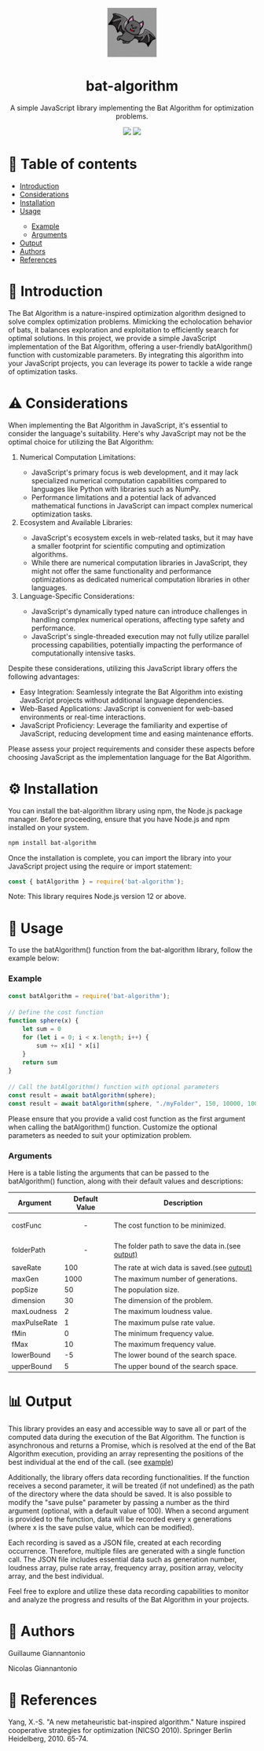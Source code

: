 <p align="center"><img src="./bat-algorithm-logo.png" width="100" height="100"></p>
<h1 align="center">bat-algorithm</h1>
<p align="center">A simple JavaScript library implementing the Bat Algorithm for optimization problems.</p>

<p align="center">
  <img src="https://img.shields.io/github/license/Ykarux/bat-algorithm"/>
  <img src="https://img.shields.io/npm/v/bat-algorithm"/>
</p>

<h1>📑 Table of contents</h1>
<ul>
	<li><a href="#introduction">Introduction</a></li>
	<li><a href="#considerations">Considerations</a></li>
	<li><a href="#installation">Installation</a></li>
	<li><a href="#usage">Usage</a></li>
	<ul>
		<li><a href="#example">Example</a></li>
		<li><a href="#arguments">Arguments</a></li>
	</ul>
	<li><a href="output">Output</a></li>
	<li><a href="authors">Authors</a></li>
	<li><a href="references">References</a></li>
</ul>

<h1 id="introduction">🌟 Introduction</h1>
<p>The Bat Algorithm is a nature-inspired optimization algorithm designed to solve complex optimization problems. Mimicking the echolocation behavior of bats, it balances exploration and exploitation to efficiently search for optimal solutions. In this project, we provide a simple JavaScript implementation of the Bat Algorithm, offering a user-friendly batAlgorithm() function with customizable parameters. By integrating this algorithm into your JavaScript projects, you can leverage its power to tackle a wide range of optimization tasks.</p>

<h1 id="considerations">⚠️ Considerations</h1>
<p>When implementing the Bat Algorithm in JavaScript, it's essential to consider the language's suitability. Here's why JavaScript may not be the optimal choice for utilizing the Bat Algorithm:  </p>
<ol>
  <li>Numerical Computation Limitations:</li>
  <ul>
    <li>JavaScript's primary focus is web development, and it may lack specialized numerical computation capabilities compared to languages         like Python with libraries such as NumPy.</li>
    <li>Performance limitations and a potential lack of advanced mathematical functions in JavaScript can impact complex numerical                  optimization tasks.</li>
</ul>
<li>Ecosystem and Available Libraries:</li>
<ul>
<li>JavaScript's ecosystem excels in web-related tasks, but it may have a smaller footprint for scientific computing and optimization algorithms.</li>
<li>While there are numerical computation libraries in JavaScript, they might not offer the same functionality and performance optimizations as dedicated numerical computation libraries in other languages.</li>
</ul>
<li>Language-Specific Considerations:</li>
<ul>
<li>JavaScript's dynamically typed nature can introduce challenges in handling complex numerical operations, affecting type safety and performance.</li>
<li>JavaScript's single-threaded execution may not fully utilize parallel processing capabilities, potentially impacting the performance of computationally intensive tasks.</li>
</ul>
</ol>

<p>Despite these considerations, utilizing this JavaScript library offers the following advantages:</p>

<ul>
<li>Easy Integration: Seamlessly integrate the Bat Algorithm into existing JavaScript projects without additional language dependencies.</li>
<li>Web-Based Applications: JavaScript is convenient for web-based environments or real-time interactions.</li>
<li>JavaScript Proficiency: Leverage the familiarity and expertise of JavaScript, reducing development time and easing maintenance efforts.</li>
  </ul>
  <p>
Please assess your project requirements and consider these aspects before choosing JavaScript as the implementation language for the Bat Algorithm.</p>

<h1 id="installation">⚙️ Installation</h1>
<p>You can install the bat-algorithm library using npm, the Node.js package manager. Before proceeding, ensure that you have Node.js and npm installed on your system.</p>

```bash
npm install bat-algorithm
```
<p>Once the installation is complete, you can import the library into your JavaScript project using the require or import statement:</p>

```javascript
const { batAlgorithm } = require('bat-algorithm');
```

<p>Note: This library requires Node.js version 12 or above.</p>

<h1 id="usage">📘 Usage</h1>
<p>To use the batAlgorithm() function from the bat-algorithm library, follow the example below:</p>
<h3 id="example">Example</h3>

```javascript
const batAlgorithm = require('bat-algorithm');

// Define the cost function
function sphere(x) {
	let sum = 0
	for (let i = 0; i < x.length; i++) {
		sum += x[i] * x[i]
	}
	return sum
}

// Call the batAlgorithm() function with optional parameters
const result = await batAlgorithm(sphere);
const result = await batAlgorithm(sphere, "./myFolder", 150, 10000, 100, 30, 2, 1, -10, 10, 0, 10);
```
<p>Please ensure that you provide a valid cost function as the first argument when calling the batAlgorithm() function. Customize the optional parameters as needed to suit your optimization problem.</p>
<h3 id="arguments">Arguments</h3>

<p>Here is a table listing the arguments that can be passed to the batAlgorithm() function, along with their default values and descriptions:</p>

<table>
  <thead>
    <tr>
      <th>Argument</th>
      <th>Default Value</th>
      <th>Description</th>
    </tr>
  </thead>
  <tbody>
    <tr>
      <td>costFunc</td>
      <td><p align="center">-</p></td>
      <td>The cost function to be minimized.</td>
    </tr>
	  <tr>
      <td>folderPath</td>
      <td><p align="center">-</p></td>
      <td>The folder path to save the data in.(see <a href="#output">output)</a></td>
    </tr>
	  <tr>
      <td>saveRate</td>
      <td>100</td>
      <td>The rate at wich data is saved.(see <a href="#output">output)</a></td>
    </tr>
    <tr>
      <td>maxGen</td>
      <td>1000</td>
      <td>The maximum number of generations.</td>
    </tr>
    <tr>
      <td>popSize</td>
      <td>50</td>
      <td>The population size.</td>
    </tr>
    <tr>
      <td>dimension</td>
      <td>30</td>
      <td>The dimension of the problem.</td>
    </tr>
    <tr>
      <td>maxLoudness</td>
      <td>2</td>
      <td>The maximum loudness value.</td>
    </tr>
    <tr>
      <td>maxPulseRate</td>
      <td>1</td>
      <td>The maximum pulse rate value.</td>
    </tr>
    <tr>
      <td>fMin</td>
      <td>0</td>
      <td>The minimum frequency value.</td>
    </tr>
    <tr>
      <td>fMax</td>
      <td>10</td>
      <td>The maximum frequency value.</td>
    </tr>
    <tr>
      <td>lowerBound</td>
      <td>-5</td>
      <td>The lower bound of the search space.</td>
    </tr>
    <tr>
      <td>upperBound</td>
      <td>5</td>
      <td>The upper bound of the search space.</td>
    </tr>
  </tbody>
</table>

<h1 id="output">📊 Output</h1>
<p>This library provides an easy and accessible way to save all or part of the computed data during the execution of the Bat Algorithm. The function is asynchronous and returns a Promise, which is resolved at the end of the Bat Algorithm execution, providing an array representing the positions of the best individual at the end of the call. (see <a href="#example">example</a>)</p>

<p>Additionally, the library offers data recording functionalities. If the function receives a second parameter, it will be treated (if not undefined) as the path of the directory where the data should be saved. It is also possible to modify the "save pulse" parameter by passing a number as the third argument (optional, with a default value of 100). When a second argument is provided to the function, data will be recorded every x generations (where x is the save pulse value, which can be modified).</p>

<p>Each recording is saved as a JSON file, created at each recording occurrence. Therefore, multiple files are generated with a single function call. The JSON file includes essential data such as generation number, loudness array, pulse rate array, frequency array, position array, velocity array, and the best individual.</p>

<p>Feel free to explore and utilize these data recording capabilities to monitor and analyze the progress and results of the Bat Algorithm in your projects.</p>

<h1 id="authors">👥 Authors</h1>
<p>Guillaume Giannantonio</p>
<p>Nicolas Giannantonio</p>


<h1 id="references">🔖 References</h1>
<p>Yang, X.-S. "A new metaheuristic bat-inspired algorithm." Nature inspired cooperative strategies for optimization (NICSO 2010). Springer Berlin Heidelberg, 2010. 65-74.</p>
